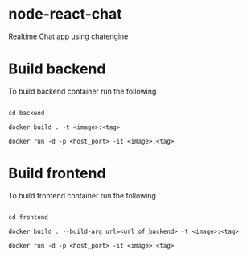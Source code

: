 # node-react-chat

Realtime Chat app using chatengine

# Build backend

To build backend container run the following

```shell

cd backend

docker build . -t <image>:<tag>

docker run -d -p <host_port> -it <image>:<tag>

```

# Build frontend

To build frontend container run the following

```shell

cd frontend

docker build . --build-arg url=<url_of_backend> -t <image>:<tag>

docker run -d -p <host_port> -it <image>:<tag>

```
